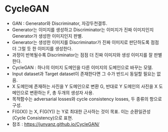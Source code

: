 # CycleGAN

- GAN : Generator와 Discriminator, 자강두천결투.
- Generator는 이미지를 생성하고 Discriminator는 이미지가 진짜 이미지인지 Generator가 생성한 이미지인지 판별.
- Generator는 생성한 이미지를 Discriminator가 진짜 이미지로 판단하도록 점점 더 그럴 듯 한 이미지를 생성한다.
- 과정이 반복될수록 Discriminator는 점점 더 진짜 이미지와 생성 이미지를 잘 판별한다.
- CycleGAN : 하나의 이미지 도메인을 다른 이미지의 도메인으로 바꾸는 모델.
- Input dataset과 Target dataset이 존재한다면 그 수가 반드시 동일할 필요는 없음.
- X 도메인에 존재하는 사진을 Y 도메인으로 변환 G, 반대로 Y 도메인의 사진을 X 도메인으로 변환하는 F, 총 두개의 생성자 사용.
- 목적함수는 adversarial losses와 cycle consistency losses, 두 종류의 항으로 구성.
- F(G(X)) 는 X, F(G(Y)) 는 Y로 최대한 근사하는 것이 목표. 이는 순환일관성(Cycle Consistency)으로 표현.
- 참조 : https://junyanz.github.io/CycleGAN/

